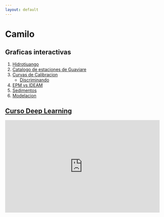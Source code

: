 ```yaml
---
layout: default
---
```

# Camilo 
## Graficas interactivas
1. [Hidrotiuango](./Hidroituango) 
2. [Catalogo de estaciones de Guaviare](https://camilogutierrez.github.io/Guaviare) 
3. [Curvas de Calibracion](https://camilogutierrez.github.io/Calibracion_Anual)
    * [Discriminando](https://camilogutierrez.github.io/Curvas)
4. [EPM vs IDEAM](https://camilogutierrez.github.io/ideam_epm)
5. [Sedimentos](https://camilogutierrez.github.io/Sedimentos)
6. [Modelacion](https://camilogutierrez.github.io/series_modelacion)

## [Curso Deep Learning](./MachineLearning) 

<div>
<iframe frameborder="0" src="https://camilogutierrez.github.io/Guaviare" width="500" height="300">
</iframe>
</div>

